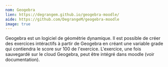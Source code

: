 ```yaml
---
nom: Geogebra
lien: https://degrangem.github.io/geogebra-moodle/
aide: https://github.com/DegrangeM/geogebra-moodle
image: true
---
```


Geogebra est un logiciel de géométrie dynamique. Il est possible de créer des exercices intéractifs à partir de Geogebra en créant une variable grade qui contiendra le score sur 100 de l'exercice. L'exercice, une fois sauvegardé sur le cloud Geogebra, peut être intégré dans moodle (voir documentation).